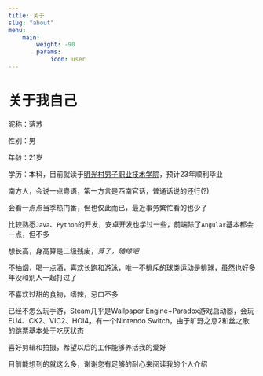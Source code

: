 ```yaml
---
title: 关于
slug: "about"
menu:
    main: 
        weight: -90
        params:
            icon: user
---
```


# 关于我自己

昵称：落苏

性别：男

年龄：21岁

学历：本科，目前就读于[明光村男子职业技术学院](https://www.bupt.edu.cn/)，预计23年顺利毕业

南方人，会说一点粤语，第一方言是西南官话，普通话说的还行(?)

会看一点点当季热门番，但也仅此而已，最近事务繁忙看的也少了

比较熟悉`Java`、`Python`的开发，安卓开发也学过一些，前端除了`Angular`基本都会一点，但不多

想长高，身高算是二级残废，*算了，随缘吧*

不抽烟，喝一点酒，喜欢长跑和游泳，唯一不排斥的球类运动是排球，虽然也好多年没和别人一起打过了

不喜欢过甜的食物，嗜辣，忌口不多

已经不怎么玩手游，Steam几乎是Wallpaper Engine+Paradox游戏启动器，会玩EU4、CK2、VIC2、HOI4，有一个Nintendo Switch，由于旷野之息2和丝之歌的跳票基本处于吃灰状态

喜好剪辑和拍摄，希望以后的工作能够养活我的爱好

目前能想到的就这么多，谢谢您有足够的耐心来阅读我的个人介绍